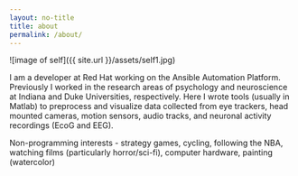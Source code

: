 ```yaml
---
layout: no-title
title: about
permalink: /about/
---
```


![image of self]({{ site.url }}/assets/self1.jpg)

I am a developer at Red Hat working on the Ansible Automation Platform. Previously I worked in the research areas of psychology and neuroscience at Indiana and Duke Universities, respectively. Here I wrote tools (usually in Matlab) to preprocess and visualize data collected from eye trackers, head mounted cameras, motion sensors, audio tracks, and neuronal activity recordings (EcoG and EEG).

Non-programming interests - strategy games, cycling, following the NBA, watching films (particularly horror/sci-fi), computer hardware, painting (watercolor)
